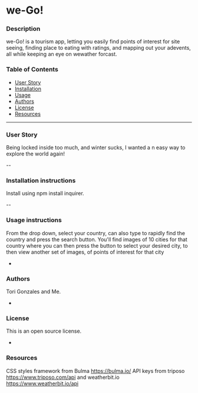 
# we-Go!

### Description
we-Go! is a tourism app, letting you easily find points of interest for site seeing, finding place to eating with ratings, and mapping out your adevents, all while keeping an eye on wewather forcast.


### Table of Contents
- [User Story](#userStory)
- [Installation](#installationGuide)
- [Usage](#usage)
- [Authors](#authors)
- [License](#license)
- [Resources](#resources)

---

### User Story
Being locked inside too much, and winter sucks, I wanted a n easy way to explore the world again!

--

### Installation instructions
Install using npm install inquirer.

--

### Usage instructions
From the drop down, select your country, can also type to rapidly find the country and press the search button. You'll find images of 10 cities for that country where you can then press the button to select your desired city, to then view another set of images, of points of interest for that city

-

### Authors
Tori Gonzales and Me.

-

### License
This is an open source license.

-

### Resources
CSS styles framework from Bulma https://bulma.io/  API keys from triposo https://www.triposo.com/api and weatherbit.io https://www.weatherbit.io/api


